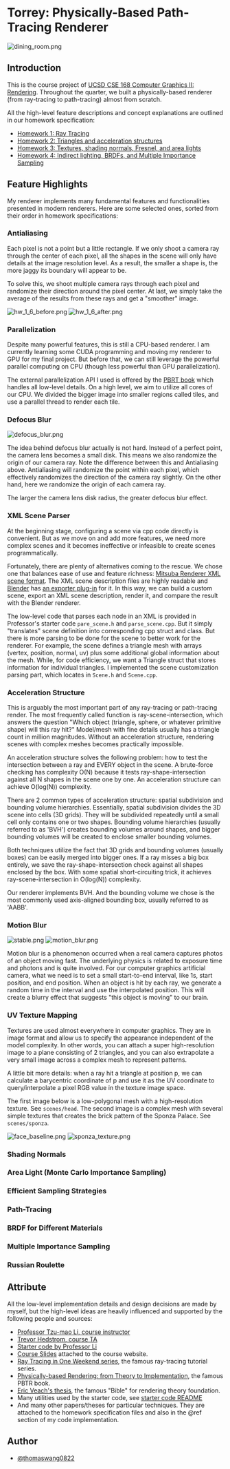 # Torrey: Physically-Based Path-Tracing Renderer

![dining_room.png](./img_png/hw4/deterMIS/dining_room_MIS.png)

## Introduction

This is the course project of [UCSD CSE 168 Computer Graphics II: Rendering](https://cseweb.ucsd.edu/~tzli/cse168/sp2023/). Throughout the quarter, we built a physically-based renderer (from ray-tracing to path-tracing) almost from scratch.

All the high-level feature descriptions and concept explanations are outlined in our homework specification:

- [Homework 1: Ray Tracing](https://cseweb.ucsd.edu/~tzli/cse168/sp2023/homework1.pdf)
- [Homework 2: Triangles and acceleration structures](https://cseweb.ucsd.edu/~tzli/cse168/sp2023/homework2.pdf)
- [Homework 3: Textures, shading normals, Fresnel, and area lights](https://cseweb.ucsd.edu/~tzli/cse168/sp2023/homework3.pdf)
- [Homework 4: Indirect lighting, BRDFs, and Multiple Importance Sampling](https://cseweb.ucsd.edu/~tzli/cse168/sp2023/homework4.pdf)

## Feature Highlights

My renderer implements many fundamental features and functionalities presented in modern renderers. Here are some selected ones, sorted from their order in homework specifications:

### Antialiasing

Each pixel is not a point but a little rectangle. If we only shoot a camera ray through the center of each pixel, all the shapes in the scene will only have details at the image resolution level. As a result, the smaller a shape is, the more jaggy its boundary will appear to be.

To solve this, we shoot multiple camera rays through each pixel and randomize their direction around the pixel center. At last, we simply take the average of the results from these rays and get a "smoother" image.

![hw_1_6_before.png](./handouts/imgs/hw_1_6_before.png "Before Antialiasing")
![hw_1_6_after.png](./handouts/imgs/hw_1_6_after.png "After Antialiasing")

### Parallelization

Despite many powerful features, this is still a CPU-based renderer. I am currently learning some CUDA programming and moving my renderer to GPU for my final project. But before that, we can still leverage the powerful parallel computing on CPU (though less powerful than GPU parallelization).

The external parallelization API I used is offered by the [PBRT book](https://github.com/mmp/pbrt-v3/blob/master/src/core/parallel.h) which handles all low-level details. On a high level, we aim to utilize all cores of our CPU. We divided the bigger image into smaller regions called tiles, and use a parallel thread to render each tile.

### Defocus Blur

![defocus_blur.png](./img_png/hw1/defocus_blur.png)

The idea behind defocus blur actually is not hard. Instead of a perfect point, the camera lens becomes a small disk. This means we also randomize the origin of our camera ray. Note the difference between this and Antialiasing above. Antialiasing will randomize the point within each pixel, which effectively randomizes the direction of the camera ray slightly. On the other hand, here we randomize the origin of each camera ray.

The larger the camera lens disk radius, the greater defocus blur effect.

### XML Scene Parser

At the beginning stage, configuring a scene via cpp code directly is convenient. But as we move on and add more features, we need more complex scenes and it becomes ineffective or infeasible to create scenes programmatically.

Fortunately, there are plenty of alternatives coming to the rescue. We chose one that balances ease of use and feature richness: [Mitsuba Renderer XML scene format](https://mitsuba.readthedocs.io/en/latest/src/key_topics/scene_format.html). The XML scene description files are highly readable and [Blender](https://www.blender.org/) has [an exporter plug-in](https://github.com/mitsuba-renderer/mitsuba-blender) for it. In this way, we can build a custom scene, export an XML scene description, render it, and compare the result with the Blender renderer.

The low-level code that parses each node in an XML is provided in Professor's starter code `pare_scene.h` and `parse_scene.cpp`. But it simply "translates" scene definition into corresponding cpp struct and class. But there is more parsing to be done for the scene to better work for the renderer. For example, the scene defines a triangle mesh with arrays (vertex, position, normal, uv) plus some additional global information about the mesh. While, for code efficiency, we want a Triangle struct that stores information for individual triangles. I implemented the scene customization parsing part, which locates in `Scene.h` and `Scene.cpp`.

### Acceleration Structure

This is arguably the most important part of any ray-tracing or path-tracing render. The most frequently called function is ray-scene-intersection, which answers the question "Which object (triangle, sphere, or whatever primitive shape) will this ray hit?" Model/mesh with fine details usually has a triangle count in million magnitudes. Without an acceleration structure, rendering scenes with complex meshes becomes practically impossible.

An acceleration structure solves the following problem: how to test the intersection between a ray and EVERY object in the scene. A brute-force checking has complexity O(N) because it tests ray-shape-intersection against all N shapes in the scene one by one. An acceleration structure can achieve O(log(N)) complexity.

There are 2 common types of acceleration structure: spatial subdivision and bounding volume hierarchies. Essentially, spatial subdivision divides the 3D scene into cells (3D grids). They will be subdivided repeatedly until a small cell only contains one or two shapes. Bounding volume hierarchies (usually referred to as 'BVH') creates bounding volumes around shapes, and bigger bounding volumes will be created to enclose smaller bounding volumes.

Both techniques utilize the fact that 3D grids and bounding volumes (usually boxes) can be easily merged into bigger ones. If a ray misses a big box entirely, we save the ray-shape-intersection check against all shapes enclosed by the box. With some spatial short-circuiting trick, it achieves ray-scene-intersection in O(log(N)) complexity.

Our renderer implements BVH. And the bounding volume we chose is the most commonly used axis-aligned bounding box, usually referred to as 'AABB'.

### Motion Blur

![stable.png](./img_png/hw2/stable.png "Stable")
![motion_blur.png](./img_png/hw2/motion_blur.png "Motion Blur")

Motion blur is a phenomenon occurred when a real camera captures photos of an object moving fast. The underlying physics is related to exposure time and photons and is quite involved. For our computer graphics artificial camera, what we need is to set a small start-to-end interval, like 1s, start position, and end position. When an object is hit by each ray, we generate a random time in the interval and use the interpolated position. This will create a blurry effect that suggests "this object is moving" to our brain.

### UV Texture Mapping

Textures are used almost everywhere in computer graphics. They are in image format and allow us to specify the appearance independent of the model complexity. In other words, you can attach a super high-resolution image to a plane consisting of 2 triangles, and you can also extrapolate a very small image across a complex mesh to represent patterns.

A little bit more details: when a ray hit a triangle at position p, we can calculate a barycentric coordinate of p and use it as the UV coordinate to query/interpolate a pixel RGB value in the texture image space.

The first image below is a low-polygonal mesh with a high-resolution texture. See `scenes/head`. The second image is a complex mesh with several simple textures that creates the brick pattern of the Sponza Palace. See `scenes/sponza`.

![face_baseline.png](img_png/hw3/face_baseline.png)
![sponza_texture.png](img_png/hw3/sponza_texture.png)

### Shading Normals

### Area Light (Monte Carlo Importance Sampling)

### Efficient Sampling Strategies

### Path-Tracing

### BRDF for Different Materials

### Multiple Importance Sampling

### Russian Roulette

## Attribute

All the low-level implementation details and design decisions are made by myself, but the high-level ideas are heavily influenced and supported by the following people and sources:

- [Professor Tzu-mao Li, course instructor](https://cseweb.ucsd.edu/~tzli/)
- [Trevor Hedstrom, course TA](https://www.linkedin.com/in/trevor-hedstrom-9abb6362)
- [Starter code by Professor Li](https://github.com/BachiLi/torrey_public)
- [Course Slides](https://cseweb.ucsd.edu/~tzli/cse168/sp2023/) attached to the course website.
- [Ray Tracing in One Weekend series](https://raytracing.github.io/), the famous ray-tracing tutorial series.
- [Physically-based Rendering: from Theory to Implementation](https://www.pbr-book.org/), the famous PBTR book.
- [Eric Veach's thesis](https://graphics.stanford.edu/papers/veach_thesis/), the famous "Bible" for rendering theory foundation.
- Many utilities used by the starter code, see [starter code README](https://github.com/BachiLi/torrey_public#acknowledgement)
- And many other papers/theses for particular techniques. They are attached to the homework specification files and also in the @ref section of my code implementation.

## Author

- [@thomaswang0822](https://github.com/Thomaswang0822)
